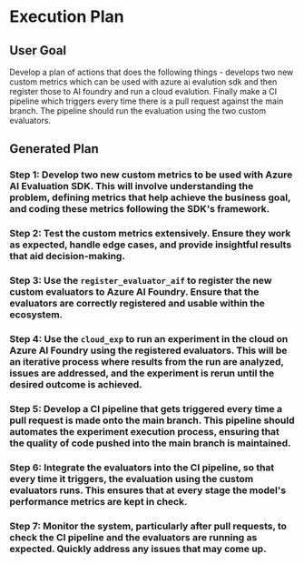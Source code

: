 # Execution Plan

## User Goal

Develop a plan of actions that does the following things - develops two new custom metrics which can be used with azure ai evalution sdk and then register those to AI foundry and run a cloud evalution. Finally make a CI pipeline which triggers every time there is a pull request against the main branch. The pipeline should run the evaluation using the two custom evaluators.

## Generated Plan

### Step 1: Develop two new custom metrics to be used with Azure AI Evaluation SDK. This will involve understanding the problem, defining metrics that help achieve the business goal, and coding these metrics following the SDK's framework.

### Step 2: Test the custom metrics extensively. Ensure they work as expected, handle edge cases, and provide insightful results that aid decision-making.

### Step 3: Use the `register_evaluator_aif` to register the new custom evaluators to Azure AI Foundry. Ensure that the evaluators are correctly registered and usable within the ecosystem.

### Step 4: Use the `cloud_exp` to run an experiment in the cloud on Azure AI Foundry using the registered evaluators. This will be an iterative process where results from the run are analyzed, issues are addressed, and the experiment is rerun until the desired outcome is achieved.

### Step 5: Develop a CI pipeline that gets triggered every time a pull request is made onto the main branch. This pipeline should automates the experiment execution process, ensuring that the quality of code pushed into the main branch is maintained.

### Step 6: Integrate the evaluators into the CI pipeline, so that every time it triggers, the evaluation using the custom evaluators runs. This ensures that at every stage the model's performance metrics are kept in check.

### Step 7: Monitor the system, particularly after pull requests, to check the CI pipeline and the evaluators are running as expected. Quickly address any issues that may come up.

